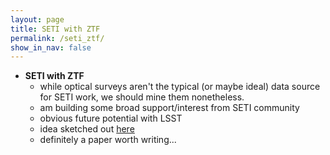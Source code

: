 ```yaml
---
layout: page
title: SETI with ZTF
permalink: /seti_ztf/
show_in_nav: false
---
```



- **SETI with ZTF**
	- while optical surveys aren't the typical (or maybe ideal) data source for SETI work, we should mine them nonetheless.
	- am building some broad support/interest from SETI community
	- obvious future potential with LSST
	- idea sketched out [here](http://astro.ifweassume.com//2018/05/21/seti/)
	- definitely a paper worth writing...
